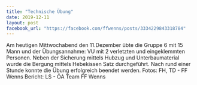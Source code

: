 ```yaml
---
title: "Technische Übung"
date: 2019-12-11
layout: post
facebook_url: "https://facebook.com/ffwenns/posts/3334229843318784"
---
```


Am heutigen Mittwochabend den 11.Dezember übte die Gruppe 6 mit 15 Mann und der Übungsannahme: VU mit 2 verletzten und eingeklemmten Personen. Neben der Sicherung mittels Hubzug und Unterbaumaterial wurde die Bergung mittels Hebekissen Satz durchgeführt. Nach rund einer Stunde konnte die Übung erfolgreich beendet werden. 
Fotos: FH, TD - FF Wenns
Bericht: LS - ÖA Team FF Wenns